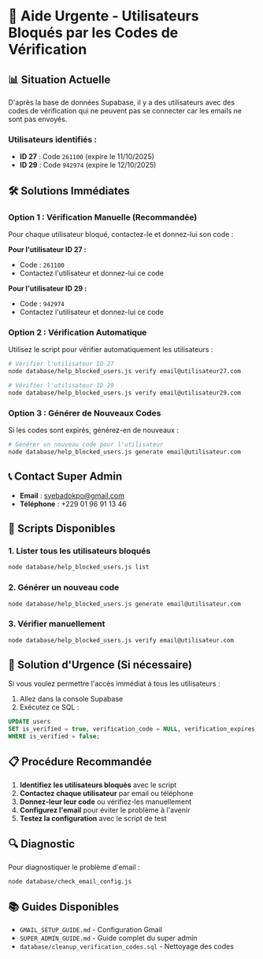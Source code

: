 # 🚨 Aide Urgente - Utilisateurs Bloqués par les Codes de Vérification

## 📊 Situation Actuelle
D'après la base de données Supabase, il y a des utilisateurs avec des codes de vérification qui ne peuvent pas se connecter car les emails ne sont pas envoyés.

### Utilisateurs identifiés :
- **ID 27** : Code `261100` (expire le 11/10/2025)
- **ID 29** : Code `942974` (expire le 12/10/2025)

## 🛠️ Solutions Immédiates

### Option 1 : Vérification Manuelle (Recommandée)
Pour chaque utilisateur bloqué, contactez-le et donnez-lui son code :

**Pour l'utilisateur ID 27 :**
- Code : `261100`
- Contactez l'utilisateur et donnez-lui ce code

**Pour l'utilisateur ID 29 :**
- Code : `942974`
- Contactez l'utilisateur et donnez-lui ce code

### Option 2 : Vérification Automatique
Utilisez le script pour vérifier automatiquement les utilisateurs :

```bash
# Vérifier l'utilisateur ID 27
node database/help_blocked_users.js verify email@utilisateur27.com

# Vérifier l'utilisateur ID 29
node database/help_blocked_users.js verify email@utilisateur29.com
```

### Option 3 : Générer de Nouveaux Codes
Si les codes sont expirés, générez-en de nouveaux :

```bash
# Générer un nouveau code pour l'utilisateur
node database/help_blocked_users.js generate email@utilisateur.com
```

## 📞 Contact Super Admin
- **Email** : syebadokpo@gmail.com
- **Téléphone** : +229 01 96 91 13 46

## 🔧 Scripts Disponibles

### 1. Lister tous les utilisateurs bloqués
```bash
node database/help_blocked_users.js list
```

### 2. Générer un nouveau code
```bash
node database/help_blocked_users.js generate email@utilisateur.com
```

### 3. Vérifier manuellement
```bash
node database/help_blocked_users.js verify email@utilisateur.com
```

## 🚨 Solution d'Urgence (Si nécessaire)
Si vous voulez permettre l'accès immédiat à tous les utilisateurs :

1. Allez dans la console Supabase
2. Exécutez ce SQL :
```sql
UPDATE users 
SET is_verified = true, verification_code = NULL, verification_expires = NULL
WHERE is_verified = false;
```

## 📋 Procédure Recommandée

1. **Identifiez les utilisateurs bloqués** avec le script
2. **Contactez chaque utilisateur** par email ou téléphone
3. **Donnez-leur leur code** ou vérifiez-les manuellement
4. **Configurez l'email** pour éviter le problème à l'avenir
5. **Testez la configuration** avec le script de test

## 🔍 Diagnostic
Pour diagnostiquer le problème d'email :
```bash
node database/check_email_config.js
```

## 📚 Guides Disponibles
- `GMAIL_SETUP_GUIDE.md` - Configuration Gmail
- `SUPER_ADMIN_GUIDE.md` - Guide complet du super admin
- `database/cleanup_verification_codes.sql` - Nettoyage des codes

